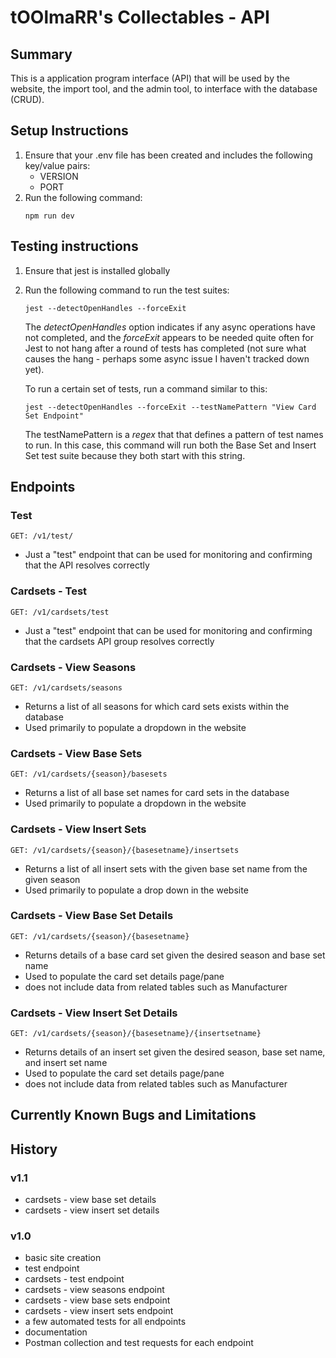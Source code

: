 # tOOlmaRR's Collectables - API
## Summary
This is a application program interface (API) that will be used by the website, the import tool, and the admin tool, to interface with the database (CRUD).

## Setup Instructions
1. Ensure that your .env file has been created and includes the following key/value pairs:
    - VERSION
    - PORT
1. Run the following command:
    ```
    npm run dev
    ```

## Testing instructions
1. Ensure that jest is installed globally
1. Run the following command to run the test suites:
    ```
    jest --detectOpenHandles --forceExit
    ```
    The *detectOpenHandles* option indicates if any async operations have not completed, and the *forceExit* appears to be needed quite often for Jest to not hang after a round of tests has completed (not sure what causes the hang - perhaps some async issue I haven't tracked down yet).

    To run a certain set of tests, run a command similar to this:
    ```
    jest --detectOpenHandles --forceExit --testNamePattern "View Card Set Endpoint"
    ```
    The testNamePattern is a *regex* that that defines a pattern of test names to run. In this case, this command will run both the Base Set and Insert Set test suite because they both start with this string.



## Endpoints
### Test
```
GET: /v1/test/
```
- Just a "test" endpoint that can be used for monitoring and confirming that the API resolves correctly

### Cardsets - Test 
```
GET: /v1/cardsets/test
```
- Just a "test" endpoint that can be used for monitoring and confirming that the cardsets API group resolves correctly

### Cardsets - View Seasons
```
GET: /v1/cardsets/seasons
```
- Returns a list of all seasons for which card sets exists within the database
- Used primarily to populate a dropdown in the website

### Cardsets - View Base Sets
```
GET: /v1/cardsets/{season}/basesets
```
- Returns a list of all base set names for card sets in the database
- Used primarily to populate a dropdown in the website

### Cardsets - View Insert Sets
```
GET: /v1/cardsets/{season}/{basesetname}/insertsets
```
- Returns a list of all insert sets with the given base set name from the given season
- Used primarily to populate a drop down in the website

### Cardsets - View Base Set Details
```
GET: /v1/cardsets/{season}/{basesetname}
```
- Returns details of a base card set given the desired season and base set name
- Used to populate the card set details page/pane
- does not include data from related tables such as Manufacturer

### Cardsets - View Insert Set Details
```
GET: /v1/cardsets/{season}/{basesetname}/{insertsetname}
```
- Returns details of an insert set given the desired season, base set name, and insert set name
- Used to populate the card set details page/pane
- does not include data from related tables such as Manufacturer

## Currently Known Bugs and Limitations

## History

### v1.1
- cardsets - view base set details
- cardsets - view insert set details

### v1.0
- basic site creation
- test endpoint
- cardsets - test endpoint
- cardsets - view seasons endpoint
- cardsets - view base sets endpoint
- cardsets - view insert sets endpoint
- a few automated tests for all endpoints
- documentation
- Postman collection and test requests for each endpoint